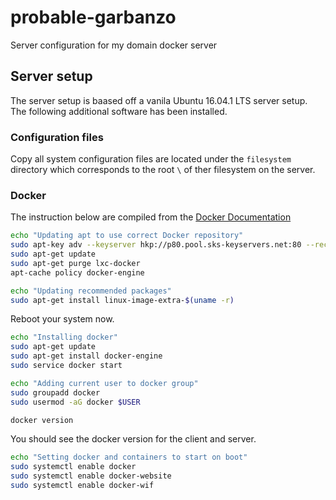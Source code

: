 # probable-garbanzo
Server configuration for my domain docker server

## Server setup
The server setup is baased off a vanila Ubuntu 16.04.1 LTS server setup.
The following additional software has been installed.

### Configuration files
Copy all system configuration files are located under the `filesystem`
directory which corresponds to the root `\` of ther filesystem on the
server.

### Docker
The instruction below are compiled from the [Docker Documentation](https://docs.docker.com/engine/installation/linux/ubuntulinux/)

```bash
echo "Updating apt to use correct Docker repository"
sudo apt-key adv --keyserver hkp://p80.pool.sks-keyservers.net:80 --recv-keys 58118E89F3A912897C070ADBF76221572C52609D
sudo apt-get update
sudo apt-get purge lxc-docker
apt-cache policy docker-engine

echo "Updating recommended packages"
sudo apt-get install linux-image-extra-$(uname -r)
```

Reboot your system now.

```bash
echo "Installing docker"
sudo apt-get update
sudo apt-get install docker-engine
sudo service docker start

echo "Adding current user to docker group"
sudo groupadd docker
sudo usermod -aG docker $USER

docker version
```
You should see the docker version for the client and server.

```bash
echo "Setting docker and containers to start on boot"
sudo systemctl enable docker
sudo systemctl enable docker-website
sudo systemctl enable docker-wif
```
